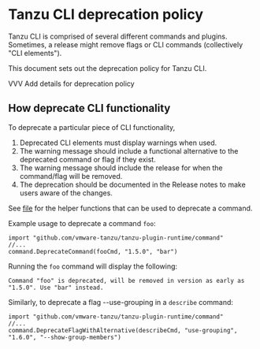 # Tanzu CLI deprecation policy

Tanzu CLI is comprised of several different commands and plugins.
Sometimes, a release might remove flags or CLI commands (collectively
"CLI elements").

This document sets out the deprecation policy for Tanzu CLI.

VVV
Add details for deprecation policy

## How deprecate CLI functionality

To deprecate a particular piece of CLI functionality,

1. Deprecated CLI elements must display warnings when used.
1. The warning message should include a functional alternative to the
   deprecated command or flag if they exist.
1. The warning message should include the release for when the command/flag
   will be removed.
1. The deprecation should be documented in the Release notes to make users
   aware of the changes.

See [file](https://github.com/vmware-tanzu/tanzu-plugin-runtime/blob/main/command/deprecation.go)
for the helper functions that can be used to deprecate a command.

Example usage to deprecate a command `foo`:

```golang
import "github.com/vmware-tanzu/tanzu-plugin-runtime/command"
//...
command.DeprecateCommand(fooCmd, "1.5.0", "bar")
```

Running the `foo` command will display the following:

```console
Command "foo" is deprecated, will be removed in version as early as "1.5.0". Use "bar" instead.
```

Similarly, to deprecate a flag --use-grouping in a `describe` command:

```golang
import "github.com/vmware-tanzu/tanzu-plugin-runtime/command"
//...
command.DeprecateFlagWithAlternative(describeCmd, "use-grouping", "1.6.0", "--show-group-members")
```
